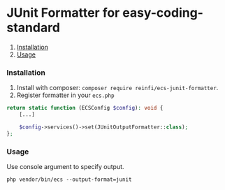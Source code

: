 # JUnit Formatter for easy-coding-standard

1. [Installation](#installation)
2. [Usage](#usage)

### Installation

1. Install with composer: `composer require reinfi/ecs-junit-formatter`.
2. Register formatter in your `ecs.php`

```php
return static function (ECSConfig $config): void {
    [...]

    $config->services()->set(JUnitOutputFormatter::class);
};
```

### Usage

Use console argument to specify output.

```
php vendor/bin/ecs --output-format=junit
```
